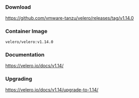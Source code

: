 ### Download
https://github.com/vmware-tanzu/velero/releases/tag/v1.14.0

### Container Image
`velero/velero:v1.14.0`

### Documentation
https://velero.io/docs/v1.14/

### Upgrading
https://velero.io/docs/v1.14/upgrade-to-1.14/


